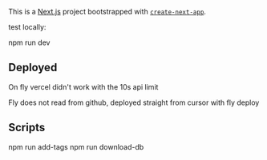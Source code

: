 This is a [Next.js](https://nextjs.org) project bootstrapped with [`create-next-app`](https://nextjs.org/docs/app/api-reference/cli/create-next-app).

test locally:

npm run dev

## Deployed

On fly
vercel didn't work with the 10s api limit

Fly does not read from github, deployed straight from cursor with fly deploy

## Scripts

npm run add-tags
npm run download-db
